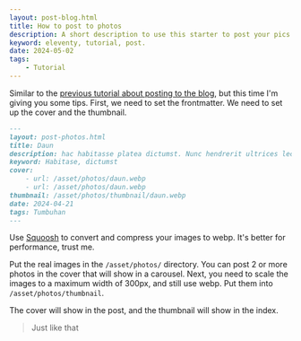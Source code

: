 ```yaml
---
layout: post-blog.html
title: How to post to photos
description: A short description to use this starter to post your pics to gallery.
keyword: eleventy, tutorial, post.
date: 2024-05-02
tags:
    - Tutorial
---
```

Similar to the [previous tutorial about posting to the blog](/blog/how-to-post-in-blog), but this time I'm giving you some tips. First, we need to set the frontmatter. We need to set up the cover and the thumbnail.

```markdown
---
layout: post-photos.html
title: Daun
description: hac habitasse platea dictumst. Nunc hendrerit ultrices lectus, sed facilisis nisi lacinia quis.
keyword: Habitase, dictumst
cover:
    - url: /asset/photos/daun.webp
    - url: /asset/photos/daun.webp
thumbnail: /asset/photos/thumbnail/daun.webp
date: 2024-04-21
tags: Tumbuhan
---
```

Use [Squoosh](https://squoosh.app/) to convert and compress your images to webp. It's better for performance, trust me.

Put the real images in the `/asset/photos/` directory. You can post 2 or more photos in the cover that will show in a carousel. Next, you need to scale the images to a maximum width of 300px, and still use webp. Put them into `/asset/photos/thumbnail`.

The cover will show in the post, and the thumbnail will show in the index.
>Just like that
